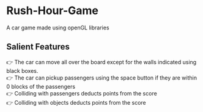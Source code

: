 # Rush-Hour-Game
A car game made using openGL libraries

## Salient Features
👉 The car can move all over the board except for the walls indicated using black boxes. <br>
👉 The car can pickup passengers using the space button if they are within 0 blocks of the passengers <br>
👉 Colliding with passengers deducts points from the score <br>
👉 Colliding with objects deducts points from the score
